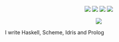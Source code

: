 <p align="center">
<img src="https://img.shields.io/badge/neovim-57A143?&style=for-the-badge&logo=neovim&logoColor=white"/>

<img src="https://img.shields.io/badge/haskell-5D4F85?style=for-the-badge&logo=haskell"/>

<img src="https://img.shields.io/badge/racket-blue.svg?&style=for-the-badge&logo=racket&logoColor=D2042D"/>

<img src="https://img.shields.io/badge/latex-008080.svg?&style=for-the-badge&logo=latex"/>
</p>

<p align="center">
<img src="https://github-readme-stats.vercel.app/api/top-langs/?username=Futarimiti&layout=compact"/>
</p>

I write Haskell, Scheme, Idris and Prolog
